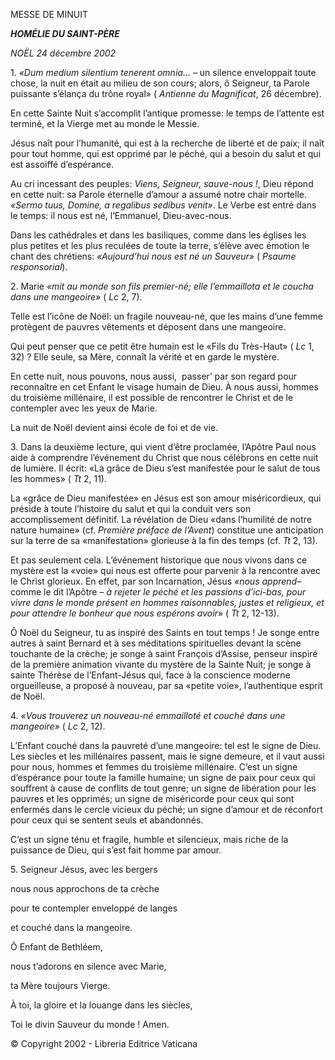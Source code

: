 MESSE DE MINUIT

***HOMÉLIE DU SAINT-PÈRE***

*NOËL 24 décembre 2002*

1\. *«Dum medium silentium tenerent omnia...* – un silence enveloppait toute chose, la nuit en était au milieu de son cours; alors, ô Seigneur, ta Parole puissante s’élança du trône royal» ( *Antienne du Magnificat*, 26 décembre).

En cette Sainte Nuit s’accomplit l’antique promesse: le temps de l’attente est terminé, et la Vierge met au monde le Messie.

Jésus naît pour l’humanité, qui est à la recherche de liberté et de paix; il naît pour tout homme, qui est opprimé par le péché, qui a besoin du salut et qui est assoiffé d’espérance.

Au cri incessant des peuples: *Viens, Seigneur, sauve-nous !*, Dieu répond en cette nuit: sa Parole éternelle d’amour a assumé notre chair mortelle. *«Sermo tuus, Domine, a regalibus sedibus venit»*. Le Verbe est entré dans le temps: il nous est né, l’Emmanuel, Dieu-avec-nous.

Dans les cathédrales et dans les basiliques, comme dans les églises les plus petites et les plus reculées de toute la terre, s’élève avec émotion le chant des chrétiens: *«Aujourd’hui nous est né un Sauveur»* ( *Psaume responsorial*).

2\. Marie *«mit au monde son fils premier-né; elle l’emmaillota et le coucha dans une mangeoire»* ( *Lc* 2, 7).

Telle est l’icône de Noël: un fragile nouveau-né, que les mains d’une femme protègent de pauvres vêtements et déposent dans une mangeoire.

Qui peut penser que ce petit être humain est le «Fils du Très-Haut» ( *Lc* 1, 32) ? Elle seule, sa Mère, connaît la vérité et en garde le mystère.

En cette nuit, nous pouvons, nous aussi,  passer’ par son regard pour reconnaître en cet Enfant le visage humain de Dieu. À nous aussi, hommes du troisième millénaire, il est possible de rencontrer le Christ et de le contempler avec les yeux de Marie.

La nuit de Noël devient ainsi école de foi et de vie.

3\. Dans la deuxième lecture, qui vient d’être proclamée, l’Apôtre Paul nous aide à comprendre l’événement du Christ que nous célébrons en cette nuit de lumière. Il écrit: «La grâce de Dieu s’est manifestée pour le salut de tous les hommes» ( *Tt* 2, 11).

La «grâce de Dieu manifestée» en Jésus est son amour miséricordieux, qui préside à toute l’histoire du salut et qui la conduit vers son accomplissement définitif. La révélation de Dieu «dans l’humilité de notre nature humaine» (cf. *Première préface de l’Avent*) constitue une anticipation sur la terre de sa «manifestation» glorieuse à la fin des temps (cf. *Tt* 2, 13).

Et pas seulement cela. L’événement historique que nous vivons dans ce mystère est la «voie» qui nous est offerte pour parvenir à la rencontre avec le Christ glorieux. En effet, par son Incarnation, Jésus *«nous apprend*– comme le dit l’Apôtre – *à rejeter le péché et les passions d’ici-bas, pour vivre dans le monde présent en hommes raisonnables, justes et religieux, et pour attendre le bonheur que nous espérons avoir*» ( *Tt* 2, 12-13).

Ô Noël du Seigneur, tu as inspiré des Saints en tout temps ! Je songe entre autres à saint Bernard et à ses méditations spirituelles devant la scène touchante de la crèche; je songe à saint François d’Assise, penseur inspiré de la première animation vivante du mystère de la Sainte Nuit; je songe à sainte Thérèse de l’Enfant-Jésus qui, face à la conscience moderne orgueilleuse, a proposé à nouveau, par sa «petite voie», l’authentique esprit de Noël.

4\. *«Vous trouverez un nouveau-né emmailloté et couché dans une mangeoire»* ( *Lc* 2, 12).

L’Enfant couché dans la pauvreté d’une mangeoire: tel est le signe de Dieu. Les siècles et les millénaires passent, mais le signe demeure, et il vaut aussi pour nous, hommes et femmes du troisième millénaire. C’est un signe d’espérance pour toute la famille humaine; un signe de paix pour ceux qui souffrent à cause de conflits de tout genre; un signe de libération pour les pauvres et les opprimés; un signe de miséricorde pour ceux qui sont enfermés dans le cercle vicieux du péché; un signe d’amour et de réconfort pour ceux qui se sentent seuls et abandonnés.

C’est un signe ténu et fragile, humble et silencieux, mais riche de la puissance de Dieu, qui s’est fait homme par amour.

5\. Seigneur Jésus, avec les bergers

nous nous approchons de ta crèche

pour te contempler enveloppé de langes

et couché dans la mangeoire.

Ô Enfant de Bethléem,

nous t’adorons en silence avec Marie,

ta Mère toujours Vierge.

À toi, la gloire et la louange dans les siècles,

Toi le divin Sauveur du monde ! Amen.

© Copyright 2002 - Libreria Editrice Vaticana